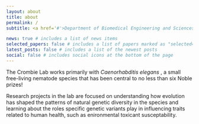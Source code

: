 ```yaml
---
layout: about
title: about
permalink: /
subtitle: <a href='#'>Department of Biomedical Engineering and Sciences</a>

news: true # includes a list of news items
selected_papers: false # includes a list of papers marked as "selected={true}"
latest_posts: false # includes a list of the newest posts
social: false # includes social icons at the bottom of the page
---
```


The Crombie Lab works primarily with <i>Caenorhabditis elegans </i>, a small free-living nematode species that has been central to no less than six Noble prizes!

Research projects in the lab are focused on understanding how evolution has shaped the patterns of natural genetic diversity in the species and learning about the roles specific genetic variants play in influencing traits related to human health, such as enironmental toxicant susceptability. 

